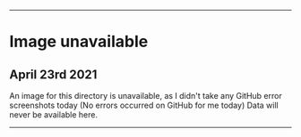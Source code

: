 
***

# Image unavailable

## April 23rd 2021

An image for this directory is unavailable, as I didn't take any GitHub error screenshots today (No errors occurred on GitHub for me today) Data will never be available here.

***
